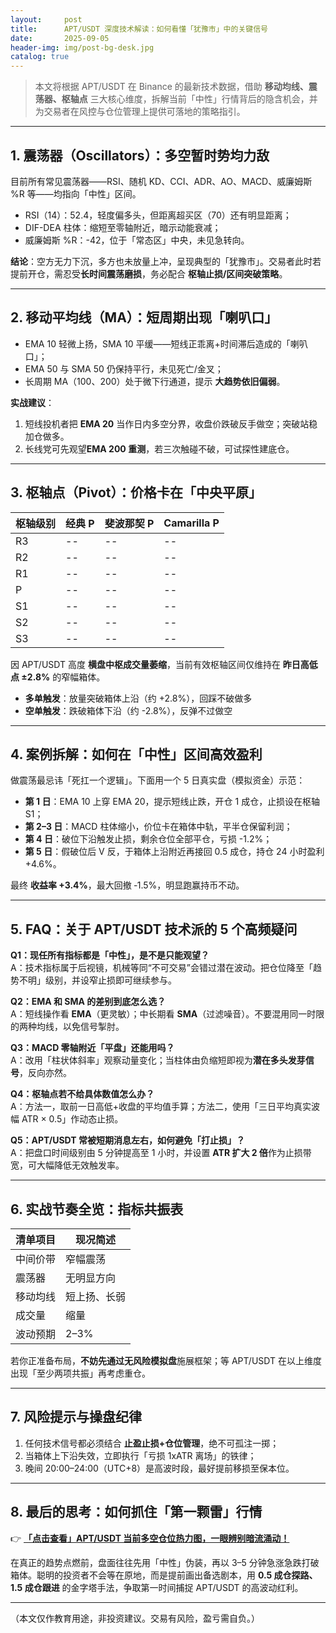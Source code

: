 ```yaml
---
layout:     post
title:      APT/USDT 深度技术解读：如何看懂「犹豫市」中的关键信号
date:       2025-09-05
header-img: img/post-bg-desk.jpg
catalog: true
---
```


> 本文将根据 APT/USDT 在 Binance 的最新技术数据，借助 **移动均线、震荡器、枢轴点** 三大核心维度，拆解当前「中性」行情背后的隐含机会，并为交易者在风控与仓位管理上提供可落地的策略指引。

---

## 1. 震荡器（Oscillators）：多空暂时势均力敌  
目前所有常见震荡器——RSI、随机 KD、CCI、ADR、AO、MACD、威廉姆斯 %R 等——均指向「中性」区间。  
- RSI（14）：52.4，轻度偏多头，但距离超买区（70）还有明显距离；  
- DIF-DEA 柱体：缩短至零轴附近，暗示动能衰减；  
- 威廉姆斯 %R：-42，位于「常态区」中央，未见急转向。  

**结论**：空方无力下沉，多方也未放量上冲，呈现典型的「犹豫市」。交易者此时若提前开仓，需忍受**长时间震荡磨损**，务必配合 **枢轴止损/区间突破策略**。

---

## 2. 移动平均线（MA）：短周期出现「喇叭口」  
- EMA 10 轻微上扬，SMA 10 平缓——短线正乖离+时间滞后造成的「喇叭口」；  
- EMA 50 与 SMA 50 仍保持平行，未见死亡/金叉；  
- 长周期 MA（100、200）处于微下行通道，提示 **大趋势依旧偏弱**。  

**实战建议**：  
1. 短线投机者把 **EMA 20** 当作日内多空分界，收盘价跌破反手做空；突破站稳加仓做多。  
2. 长线党可先观望**EMA 200 重测**，若三次触碰不破，可试探性建底仓。

---

## 3. 枢轴点（Pivot）：价格卡在「中央平原」  
| 枢轴级别 | 经典 P | 斐波那契 P | Camarilla P |
|---|---|---|---|
| R3 | -- | -- | -- |
| R2 | -- | -- | -- |
| R1 | -- | -- | -- |
| P | -- | -- | -- |
| S1 | -- | -- | -- |
| S2 | -- | -- | -- |
| S3 | -- | -- | -- |

因 APT/USDT 高度 **横盘中枢成交量萎缩**，当前有效枢轴区间仅维持在 **昨日高低点 ±2.8%** 的窄幅箱体。  
- **多单触发**：放量突破箱体上沿（约 +2.8%），回踩不破做多  
- **空单触发**：跌破箱体下沿（约 -2.8%），反弹不过做空  

---

## 4. 案例拆解：如何在「中性」区间高效盈利

做震荡最忌讳「死扛一个逻辑」。下面用一个 5 日真实盘（模拟资金）示范：

- **第 1 日**：EMA 10 上穿 EMA 20，提示短线止跌，开仓 1 成仓，止损设在枢轴 S1；  
- **第 2–3 日**：MACD 柱体缩小，价位卡在箱体中轨，平半仓保留利润；  
- **第 4 日**：破位下沿触发止损，剩余仓位全部平仓，亏损 -1.2%；  
- **第 5 日**：假破位后 V 反，于箱体上沿附近再接回 0.5 成仓，持仓 24 小时盈利 +4.6%。  

最终 **收益率 +3.4%**，最大回撤 ‑1.5%，明显跑赢持币不动。

---

## 5. FAQ：关于 APT/USDT 技术派的 5 个高频疑问

**Q1：现任所有指标都是「中性」，是不是只能观望？**  
A：技术指标属于后视镜，机械等同“不可交易”会错过潜在波动。把仓位降至「趋势不明」级别，并设窄止损即可继续参与。

**Q2：EMA 和 SMA 的差别到底怎么选？**  
A：短线操作看 **EMA**（更灵敏）；中长期看 **SMA**（过滤噪音）。不要混用同一时限的两种均线，以免信号掣肘。

**Q3：MACD 零轴附近「平盘」还能用吗？**  
A：改用「柱状体斜率」观察动量变化；当柱体由负缩短即视为**潜在多头发芽信号**，反向亦然。

**Q4：枢轴点若不给具体数值怎么办？**  
A：方法一，取前一日高低+收盘的平均值手算；方法二，使用「三日平均真实波幅 ATR × 0.5」作动态止损。

**Q5：APT/USDT 常被短期消息左右，如何避免「打止损」？**  
A：把盘口时间级别由 5 分钟提高至 1 小时，并设置 **ATR 扩大 2 倍**作为止损带宽，可大幅降低无效触发率。

---

## 6. 实战节奏全览：指标共振表

| 清单项目 | 现况简述 |
|---|---|
| 中间价带 | 窄幅震荡 |
| 震荡器 | 无明显方向 |
| 移动均线 | 短上扬、长弱 |
| 成交量 | 缩量 |
| 波动预期 | 2–3% |  

若你正准备布局，**不妨先通过无风险模拟盘**施展框架；等 APT/USDT 在以上维度出现「至少两项共振」再考虑重仓。

---

## 7. 风险提示与操盘纪律

1. 任何技术信号都必须结合 **止盈止损+仓位管理**，绝不可孤注一掷；  
2. 当箱体上下沿失效，立即执行「亏损 1xATR 离场」的铁律；  
3. 晚间 20:00–24:00（UTC+8）是高波时段，最好提前移损至保本位。

---

## 8. 最后的思考：如何抓住「第一颗雷」行情

👉 [**「点击查看」APT/USDT 当前多空仓位热力图，一眼辨别暗流涌动！**](https://okxdog.com/)

在真正的趋势点燃前，盘面往往先用「中性」伪装，再以 3–5 分钟急涨急跌打破箱体。聪明的投资者不会等在原地，而是提前画出备选剧本，用 **0.5 成仓探路、1.5 成仓跟进** 的金字塔手法，争取第一时间捕捉 APT/USDT 的高波动红利。

---

（本文仅作教育用途，非投资建议。交易有风险，盈亏需自负。）